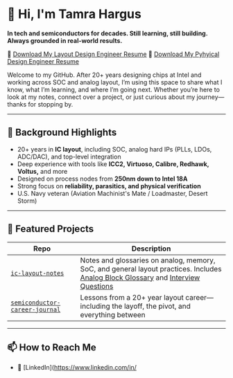 # 👋 Hi, I'm Tamra Hargus

**In tech and semiconductors for decades. Still learning, still building. Always grounded in real-world results.**

📄 [Download My Layout Design Engineer Resume](./tamra_hargus_resume_2025.pdf)
📄 [Download My Pyhyical Design Engineer Resume](./tamra_hargus_resume_PDE.pdf)


Welcome to my GitHub. After 20+ years designing chips at Intel and working across SOC and analog layout, I’m using this space to share what I know, what I’m learning, and where I’m going next. Whether you’re here to look at my notes, connect over a project, or just curious about my journey—thanks for stopping by.

---

## 🧠 Background Highlights

- 20+ years in **IC layout**, including SOC, analog hard IPs (PLLs, LDOs, ADC/DAC), and top-level integration
- Deep experience with tools like **ICC2, Virtuoso, Calibre, Redhawk, Voltus,** and more
- Designed on process nodes from **250nm down to Intel 18A**
- Strong focus on **reliability, parasitics, and physical verification**
- U.S. Navy veteran (Aviation Machinist's Mate / Loadmaster, Desert Storm)

---

## 🔧 Featured Projects

| Repo | Description |
|------|-------------|
| [`ic-layout-notes`](https://github.com/tamrahargus/ic-layout-notes) | Notes and glossaries on analog, memory, SoC, and general layout practices. Includes [Analog Block Glossary](https://github.com/tamrahargus/ic-layout-notes/blob/main/analog_block_glossary.md) and [Interview Questions](https://github.com/tamrahargus/ic-layout-notes/blob/main/analog_layout_interview_questions.md) |
| [`semiconductor-career-journal`](https://github.com/tamrahargus/semiconductor-career-journal) | Lessons from a 20+ year layout career—including the layoff, the pivot, and everything between |


---

## 📫 How to Reach Me

- 💼 [LinkedIn](https://www.linkedin.com/in/

  
